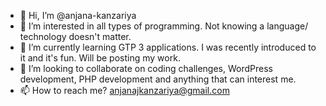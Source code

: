 - 👋 Hi, I’m @anjana-kanzariya
- 👀 I’m interested in all types of programming. Not knowing a language/ technology doesn't matter.
- 🌱 I’m currently learning GTP 3 applications. I was recently introduced to it and it's fun. Will be posting my work.
- 💞️ I’m looking to collaborate on coding challenges, WordPress development, PHP development and anything that can interest me.
- 📫 How to reach me? anjanajkanzariya@gmail.com

<!---
anjana-kanzariya/anjana-kanzariya is a ✨ special ✨ repository because its `README.md` (this file) appears on your GitHub profile.
You can click the Preview link to take a look at your changes.
--->
